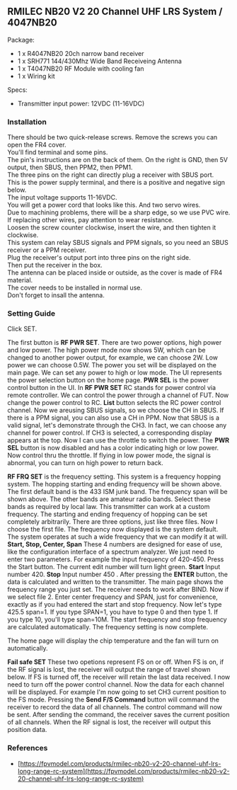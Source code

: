 
## RMILEC NB20 V2 20 Channel UHF LRS System / 4047NB20

Package:
- 1 x R4047NB20 20ch narrow band receiver
- 1 x SRH771 144/430Mhz Wide Band Receiveing Antenna
- 1 x T4047NB20 RF Module with cooling fan
- 1 x Wiring kit

Specs:
- Transmitter input power: 12VDC (11-16VDC)

### Installation

There should be two quick-release screws.  Remove the screws you can open the FR4 cover.  
You'll find terminal and some pins.  
The pin's instructions are on the back of them. On the right is GND, then 5V output, then SBUS, then PPM2, then PPM1.  
The three pins on the right can directly plug a receiver with SBUS port.  
This is the power supply terminal, and there is a positive and negative sign below.  
The input voltage supports 11-16VDC.  
You will get a power cord that looks like this.  And two servo wires.  
Due to machining problems, there will be a sharp edge, so we use PVC wire.  
If replacing other wires, pay attention to wear resistance.  
Loosen the screw counter clockwise, insert the wire, and then tighten it clockwise.  
This system can relay SBUS signals and PPM signals, so you need an SBUS receiver or a PPM receiver.  
Plug the receiver's output port into three pins on the right side.  
Then put the receiver in the box.  
The antenna can be placed inside or outside, as the cover is made of FR4 material.  
The cover needs to be installed in normal use.  
Don't forget to insall the antenna.  

### Setting Guide

Click SET.  

The first button is **RF PWR SET**.  There are two power options, high power and low power.  The high power mode now shows 5W, which can be changed to another power output, for example, we can choose 2W.  Low power we can choose 0.5W.  The power you set will be displayed on the main page.  We can set any power to high or low mode.  The UI represents the power selection button on the home page. **PWR SEL** is the power control button in the UI.  In **RF PWR SET** RC stands for power control via remote controller.  We can control the power through a channel of FUT.  Now change the power control to RC.  **List** button selects the RC power control channel.  Now we areusing SBUS signals, so we choose the CH in SBUS.  If there is a PPM signal, you can also use a CH in PPM.  Now that SBUS is a valid signal, let's demonstrate through the CH3.  In fact, we can choose any channel for power control.  If CH3 is selected, a corresponding display appears at the top.  Now I can use the throttle to switch the power.  The **PWR SEL** button is now disabled and has a color indicating high or low power. Now control thru the throttle.  If flying in low power mode, the signal is abnormal, you can turn on high power to return back.   

**RF FRQ SET** is the frequency setting.  This system is a frequency hopping system.  The hopping starting and ending frequency will be shown above.  The first default band is the 433 ISM junk band.  The frequency span will be shown above. The other bands are amateur radio bands.  Select these bands as required by local law.  This transmitter can work at a custom frequency.  The starting and ending frequency of hopping can be set completely arbitrarily. There are three options, just like three files.  Now I choose the first file.  The frequency now displayed is the system default.  The system operates at such a wide frequency that we can modify it at will.  **Start, Stop, Center, Span** These 4 numbers are designed for ease of use, like the configuration interface of a spectrum analyzer.  We just need to enter two parameters.  For example the input frequency of 420-450.   Press the Start button.  The current edit number will turn light green.  **Start** Input number 420.  **Stop** Input number 450 .  After pressing the **ENTER** button, the data is calculated and written to the transmitter.  The main page shows the frequency range you just set.   The receiver needs to work after BIND.  Now if we select file 2.  Enter center frequency and SPAN, just for convenience, exactly as if you had entered the start and stop frequency.  Now let's type 425.5 span=1.  If you type SPAN=1, you have to type 0 and then type 1.  If you type 10, you'll type span=10M.  The start frequency and stop frequency are calculated automatically.  The frequency setting is now complete.   

The home page will display the chip temperature and the fan will turn on automatically. 

**Fail safe SET** These two opetions represent FS on or off.  When FS is on, if the RF signal is lost, the receiver will output the range of travel shown below.  If FS is turned off, the receiver will retain the last data received.  I now need to turn off the power control channel.  Now the data for each channel will be displayed.  For example I'm now going to set CH3 current position to the FS mode.  Pressing the **Send F/S Command** button will command the receiver to record the data of all channels.  The control command will now be sent.  After sending the command, the receiver saves the current position of all channels.  When the RF signal is lost, the receiver will output this position data.  


### References

- [https://fpvmodel.com/products/rmilec-nb20-v2-20-channel-uhf-lrs-long-range-rc-system](https://fpvmodel.com/products/rmilec-nb20-v2-20-channel-uhf-lrs-long-range-rc-system)
